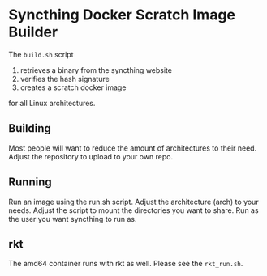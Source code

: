 # Syncthing Docker Scratch Image Builder

The `build.sh` script

1. retrieves a binary from the syncthing website
2. verifies the hash signature
3. creates a scratch docker image

for all Linux architectures.

## Building

Most people will want to reduce the amount of architectures to their need. Adjust the repository to upload to your own repo.

## Running

Run an image using the run.sh script. Adjust the architecture (arch) to your needs. Adjust the script to mount the directories you want to share. Run as the user you want syncthing to run as.

## rkt

The amd64 container runs with rkt as well. Please see the `rkt_run.sh`.
